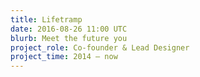 ```yaml
---
title: Lifetramp
date: 2016-08-26 11:00 UTC
blurb: Meet the future you
project_role: Co-founder & Lead Designer
project_time: 2014 — now
---
```


